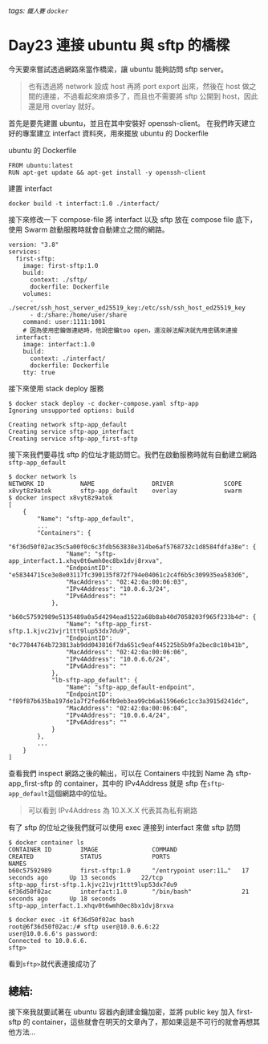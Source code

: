 ###### tags: `鐵人賽` `docker`

# Day23 連接 ubuntu 與 sftp 的橋樑

今天要來嘗試透過網路來當作橋梁，讓 ubuntu 能夠訪問 sftp server。

> 也有透過將 network 設成 host 再將 port export 出來，然後在 host 做之間的連接，不過看起來麻煩多了，而且也不需要將 sftp 公開到 host，因此還是用 overlay 就好。

首先是要先建置 ubuntu，並且在其中安裝好 openssh-client。
在我們昨天建立好的專案建立 interfact 資料夾，用來擺放 ubuntu 的 Dockerfile

ubuntu 的 Dockerfile

```dockerfile=
FROM ubuntu:latest
RUN apt-get update && apt-get install -y openssh-client
```

建置 interfact

```bash=
docker build -t interfact:1.0 ./interfact/
```

接下來修改一下 compose-file 將 interfact 以及 sftp 放在 compose file 底下，使用 Swarm 啟動服務時就會自動建立之間的網路。

```yaml=
version: "3.8"
services:
  first-sftp:
    image: first-sftp:1.0
    build:
      context: ./sftp/
      dockerfile: Dockerfile
    volumes:
      - ./secret/ssh_host_server_ed25519_key:/etc/ssh/ssh_host_ed25519_key
      - d:/share:/home/user/share
    command: user:1111:1001
    # 因為使用密鑰做連結時，他說密鑰too open，還沒辦法解決就先用密碼來連接
  interfact:
    image: interfact:1.0
    build:
      context: ./interfact/
      dockerfile: Dockerfile
    tty: true
```

接下來使用 stack deploy 服務

```bash=
$ docker stack deploy -c docker-compose.yaml sftp-app
Ignoring unsupported options: build

Creating network sftp-app_default
Creating service sftp-app_interfact
Creating service sftp-app_first-sftp
```

接下來我們要尋找 sftp 的位址才能訪問它。我們在啟動服務時就有自動建立網路`sftp-app_default`

```bash=
$ docker network ls
NETWORK ID          NAME                DRIVER              SCOPE
x8vyt8z9atok        sftp-app_default    overlay             swarm
$ docker inspect x8vyt8z9atok
[
    {
        "Name": "sftp-app_default",
        ...
        "Containers": {
            "6f36d50f02ac35c5a00f0c6c3fdb563838e314be6af5768732c1d8584fdfa38e": {
                "Name": "sftp-app_interfact.1.xhqv0t6wmh0ec8bx1dvj8rxva",
                "EndpointID": "e58344715ce3e8e03117fc390135f872f794e04061c2c4f6b5c309935ea583d6",
                "MacAddress": "02:42:0a:00:06:03",
                "IPv4Address": "10.0.6.3/24",
                "IPv6Address": ""
            },
            "b60c57592989e5135489a0a5d4294ead1522a68b8ab40d7058203f965f233b4d": {
                "Name": "sftp-app_first-sftp.1.kjvc21vjr1ttt9lup53dx7du9",
                "EndpointID": "0c77844764b723813ab9dd043816f7da651c9eaf445225b5b9fa2bec8c10b41b",
                "MacAddress": "02:42:0a:00:06:06",
                "IPv4Address": "10.0.6.6/24",
                "IPv6Address": ""
            },
            "lb-sftp-app_default": {
                "Name": "sftp-app_default-endpoint",
                "EndpointID": "f89f87b635ba197de1a7f2fed64fb9eb3ea99cb6a61596e6c1cc3a3915d241dc",
                "MacAddress": "02:42:0a:00:06:04",
                "IPv4Address": "10.0.6.4/24",
                "IPv6Address": ""
            }
        },
        ...
    }
]
```

查看我們 inspect 網路之後的輸出，可以在 Containers 中找到 Name 為 sftp-app_first-sftp 的 container，其中的 IPv4Address 就是 sftp 在`sftp-app_default`這個網路中的位址。

> 可以看到 IPv4Address 為 10.X.X.X 代表其為私有網路

有了 sftp 的位址之後我們就可以使用 exec 連接到 interfact 來做 sftp 訪問

```bash=
$ docker container ls
CONTAINER ID        IMAGE               COMMAND                  CREATED             STATUS              PORTS
NAMES
b60c57592989        first-sftp:1.0      "/entrypoint user:11…"   17 seconds ago      Up 13 seconds       22/tcp
sftp-app_first-sftp.1.kjvc21vjr1ttt9lup53dx7du9
6f36d50f02ac        interfact:1.0       "/bin/bash"              21 seconds ago      Up 18 seconds
sftp-app_interfact.1.xhqv0t6wmh0ec8bx1dvj8rxva

$ docker exec -it 6f36d50f02ac bash
root@6f36d50f02ac:/# sftp user@10.0.6.6:22
user@10.0.6.6's password:
Connected to 10.0.6.6.
sftp>
```

看到`sftp>`就代表連接成功了

## 總結:

接下來我就要試著在 ubuntu 容器內創建金鑰加密，並將 public key 加入 first-sftp 的 container，這些就會在明天的文章內了，那如果這是不可行的就會再想其他方法...
